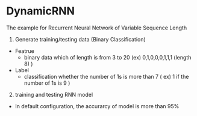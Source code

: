# DynamicRNN

The example for Recurrent Neural Network of Variable Sequence Length 


1. Generate training/testing data (Binary Classification)
  - Featrue 
    - binary data which of length is from 3 to 20 (ex) 0,1,0,0,0,1,1,1 (length 8) )
  - Label 
    - classification whether the number of 1s is more than 7 ( ex) 1 if the number of 1s is 9 )

2. training and testing RNN model
  - In default configuration, the accurarcy of model is more than 95%
  

